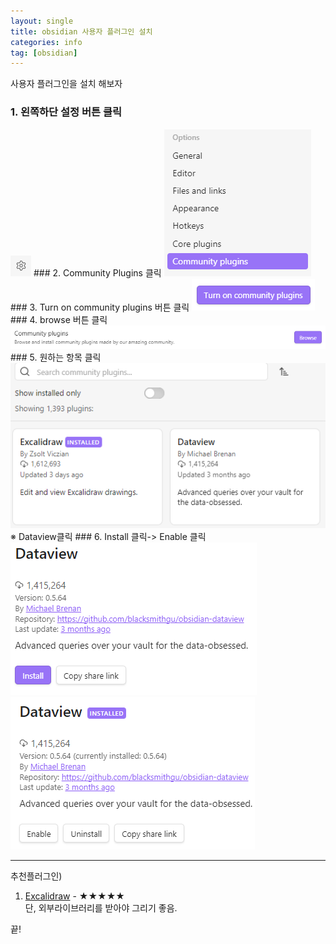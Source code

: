 ```yaml
---
layout: single
title: obsidian 사용자 플러그인 설치 
categories: info
tag: [obsidian]
---
```


사용자 플러그인을 설치 해보자

### 1. 왼쪽하단 설정 버튼 클릭  
<img src="/images/obsidian/img_9.png" alt="설정">  
### 2. Community Plugins 클릭  
<img src="/images/obsidian/img_10.png" alt="메뉴클릭">
### 3. Turn on community plugins 버튼 클릭  
<img src="/images/obsidian/img_11.png" alt="버튼클릭">
### 4. browse 버튼 클릭  
<img src="/images/obsidian/img_12.png" alt="버튼클릭">
### 5. 원하는 항목 클릭  
<img src="/images/obsidian/img_13.png" alt="버튼클릭">  
※ Dataview클릭
### 6. Install 클릭-> Enable 클릭  
<img src="/images/obsidian/img_14.png" alt="버튼클릭">
<img src="/images/obsidian/img_15.png" alt="버튼클릭">

<hr/>

추천플러그인)  
1. [Excalidraw](../옵시디언_추천플러그인(Excalidraw)) - ★★★★★  
단, 외부라이브러리를 받아야 그리기 좋음.

끝!